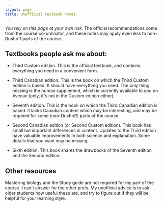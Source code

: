 ```yaml
---
layout: page
title: Unofficial textbook notes
---
```


_You rely on this page at your own risk._ The official recommendations come from the course co-ordinator, and these notes may apply even less to non-Dushoff parts of the course.

## Textbooks people ask me about:

* Third Custom edition. This is the official textbook, and contains everything you need in a convenient form.

* Third Canadian edition. This is the book on which the Third Custom edition is based. It should have everything you need. The only thing missing is the human supplement, which is currently available to you on Avenue (only, it's not in the Custom edition either).

* Seventh edition. This is the book on which the Third Canadian edition is based. It lacks Canadian content which may be interesting, and may be required for some (non-Dushoff) parts of the course.

* Second Canadian edition (or Second Custom edition). This book has small but important differences in content. Updates to the Third edition have valuable improvements in both science and explanation. Some details that you want may be missing.

* Sixth edition. This book shares the drawbacks of the Seventh edition and the Second edition.

## Other resources

Mastering biology and the Study guide are not required for my part of the course. I can't answer for the other profs. My unofficial advice is to ask older students how useful these are, and try to figure out if they will be helpful for your learning style.
